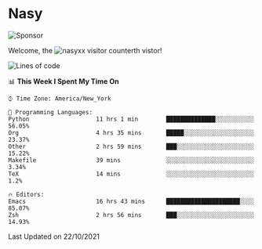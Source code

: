 # Nasy

<!--
<p align="center">
<img height="200" src="https://github-readme-stats.vercel.app/api?username=nasyxx&count_private=true&show_icons=true&theme=dracula&include_all_commits=true"/>
<img height="200" src="https://github-readme-stats.vercel.app/api/top-langs/?username=nasyxx&theme=dracula&hide=html,jupyter+notebook&count_private=true&show_icons=true"/>
</p>

  
----------------
-->

![Sponsor](https://img.shields.io/static/v1.svg?label=Sponsor&message=%E2%9D%A4&logo=GitHub&style=flat&color=pink)
 
Welcome, the ![nasyxx visitor counter](https://count.getloli.com/get/@nasyxx?theme=rule34)th vistor!
 
<!--START_SECTION:waka-->
![Lines of code](https://img.shields.io/badge/From%20Hello%20World%20I%27ve%20Written-5.4%20million%20lines%20of%20code-blue)

📊 **This Week I Spent My Time On** 

```text
⌚︎ Time Zone: America/New_York

💬 Programming Languages: 
Python                   11 hrs 1 min        ██████████████░░░░░░░░░░░   56.05% 
Org                      4 hrs 35 mins       █████░░░░░░░░░░░░░░░░░░░░   23.37% 
Other                    2 hrs 59 mins       ███░░░░░░░░░░░░░░░░░░░░░░   15.22% 
Makefile                 39 mins             ░░░░░░░░░░░░░░░░░░░░░░░░░   3.34% 
TeX                      14 mins             ░░░░░░░░░░░░░░░░░░░░░░░░░   1.2%

🔥 Editors: 
Emacs                    16 hrs 43 mins      █████████████████████░░░░   85.07% 
Zsh                      2 hrs 56 mins       ███░░░░░░░░░░░░░░░░░░░░░░   14.93%

```


 Last Updated on 22/10/2021
<!--END_SECTION:waka-->

<!-- ![visitors](https://visitor-badge.laobi.icu/badge?page_id=nasyxx.nasyxx) -->
